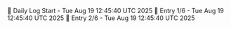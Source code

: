 📅 Daily Log Start - Tue Aug 19 12:45:40 UTC 2025
📌 Entry 1/6 - Tue Aug 19 12:45:40 UTC 2025
📌 Entry 2/6 - Tue Aug 19 12:45:40 UTC 2025
